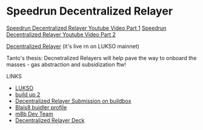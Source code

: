 # Speedrun Decentralized Relayer

[Speedrun Decentralized Relayer Youtube Video Part 1](https://www.youtube.com/watch?v=MJaMFNlCGZ4&t=8s)
[Speedrun Decentralized Relayer Youtube Video Part 2](https://www.youtube.com/watch?v=avmSp0kw_Y4&t=59s)

[Decentralized Relayer](https://github.com/lukso-network/tools-mock-relayer/pull/5)
(it's live rn on LUKSO mainnet)

Tanto's thesis: 
Decnetralized Relayers will help pave the way to onboard the masses - gas abstraction and subsidization ftw!

LINKS
- [LUKSO](https://lukso.network/)
- [build up 2](https://app.buidlbox.io/lukso/build-up-2)
- [Decentralized Relayer Submission on buildbox](https://app.buidlbox.io/projects/decentral)
- [Blais8 buidler profile](https://app.buidlbox.io/buidler/Blaise8)
- [m8b Dev Team](https://m8b.pl/team)
- [Decentralized Relayer Deck](https://docs.google.com/presentation/d/1ww_AR4JvlAkltKDeBmBN06FfTAPvwhLVXvcghY_CnjA/edit#slide=id.p)
